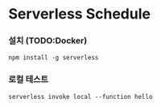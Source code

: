 # Serverless Schedule
### 설치 (TODO:Docker)
```
npm install -g serverless
```
### 로컬 테스트
```
serverless invoke local --function hello
```